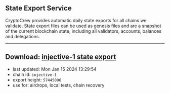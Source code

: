 ## State Export Service
CryptoCrew provides automatic daily state exports for all chains we validate. State export files can be used as genesis files and are a snapshot of the current blockchain state, including all validators, accounts, balances and delegations.

---
**Download: [injective-1 state export](https://dl.ccvalidators.com/SERVICE/injective/injective-1_export_57445096.json)**
---

- last updated: Mon Jan 15 2024 13:29:54
- chain id: `injective-1`
- export height: `57445096`
- use for: airdrops, local tests, chain recovery
